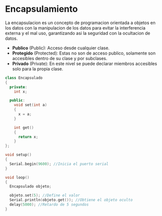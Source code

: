 # Encapsulamiento

La encapsulacion es un concepto de programacion orientada a objetos en los datos con la manipulacion de los datos para evitar la interferencia externa y el mal uso, garantizando asi la seguridad con la ocultacion de datos.

* **Publico** (Public): Acceso desde cualquier clase.
* **Protegido** (Protected): Estas no son de acceso publico, solamente son accesibles dentro de su clase y por subclases.
* **Privado** (Private): En este nivel se puede declarar miembros accesibles solo para la propia clase.

```c++
class Encapsulado
{
  private:
    int x;

  public:
    void set(int a)
    {
      x = a;
    }

    int get()
    {
      return x;
    }
};

void setup()
{
  Serial.begin(9600); //Inicia el puerto serial
}

void loop()
{
  Encapsulado objeto;

  objeto.set(5); //Define el valor
  Serial.println(objeto.get()); //Obtiene el objeto oculto
  delay(5000); //Retardo de 5 segundos
}
```


